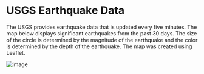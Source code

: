 # USGS Earthquake Data

The USGS provides earthquake data that is updated every five minutes. The map below displays significant earthquakes from the past 30 days. The size of the circle is determined by the magnitude of the earthquake and the color is determined by the depth of the earthquake. The map was created using Leaflet.

![image](https://user-images.githubusercontent.com/52216109/110544413-4c450f00-80f1-11eb-9d4c-1b218580be17.png)
